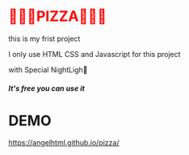 <h1 style="color:red;">🍕🍕🍕PIZZA🍕🍕🍕</h1>
<p>this is my frist project</p>
<p>I only use HTML CSS and Javascript for this project</p>
<p>with Special NightLigh🌙</p>
<h5>It's free you can use it</h5>
<h1>DEMO</h1>
<a href="https://angelhtml.github.io/pizza/">https://angelhtml.github.io/pizza/</a>
